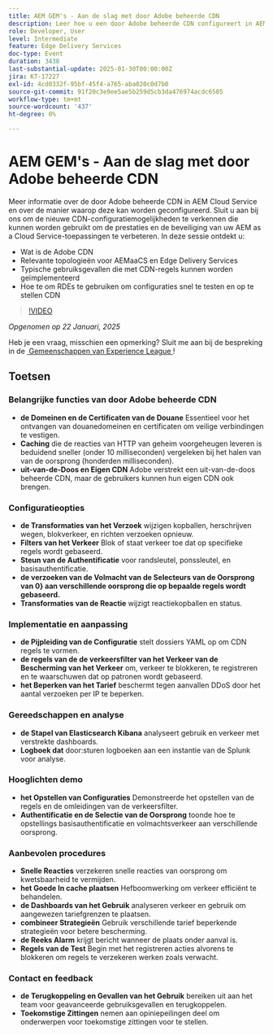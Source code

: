 ```yaml
---
title: AEM GEM's - Aan de slag met door Adobe beheerde CDN
description: Leer hoe u een door Adobe beheerde CDN configureert in AEM Cloud Service om de prestaties en beveiliging te verbeteren met nieuwe CDN-configuratiemogelijkheden.
role: Developer, User
level: Intermediate
feature: Edge Delivery Services
doc-type: Event
duration: 3438
last-substantial-update: 2025-01-30T00:00:00Z
jira: KT-17227
exl-id: 4cd0332f-95bf-45f4-a765-aba020c0d7b0
source-git-commit: 91f20c3e9ee5ae5b259d5cb3da476974acdc6585
workflow-type: tm+mt
source-wordcount: '437'
ht-degree: 0%

---
```


# AEM GEM&#39;s - Aan de slag met door Adobe beheerde CDN

Meer informatie over de door Adobe beheerde CDN in AEM Cloud Service en over de manier waarop deze kan worden geconfigureerd. Sluit u aan bij ons om de nieuwe CDN-configuratiemogelijkheden te verkennen die kunnen worden gebruikt om de prestaties en de beveiliging van uw AEM as a Cloud Service-toepassingen te verbeteren. In deze sessie ontdekt u:

* Wat is de Adobe CDN
* Relevante topologieën voor AEMaaCS en Edge Delivery Services
* Typische gebruiksgevallen die met CDN-regels kunnen worden geïmplementeerd
* Hoe te om RDEs te gebruiken om configuraties snel te testen en op te stellen CDN

>[!VIDEO](https://video.tv.adobe.com/v/3443168/?learn=on&enablevpops)

*Opgenomen op 22 Januari, 2025*

Heb je een vraag, misschien een opmerking?  Sluit me aan bij de bespreking in de [&#x200B; Gemeenschappen van Experience League &#x200B;](https://adobe.ly/4haufPK)!

## Toetsen

### Belangrijke functies van door Adobe beheerde CDN

* **de Domeinen en de Certificaten van de Douane** Essentieel voor het ontvangen van douanedomeinen en certificaten om veilige verbindingen te vestigen.
* **Caching** die de reacties van HTTP van geheim voorgeheugen leveren is beduidend sneller (onder 10 milliseconden) vergeleken bij het halen van van de oorsprong (honderden milliseconden).
* **uit-van-de-Doos en Eigen CDN** Adobe verstrekt een uit-van-de-doos beheerde CDN, maar de gebruikers kunnen hun eigen CDN ook brengen.

### Configuratieopties

* **de Transformaties van het Verzoek** wijzigen kopballen, herschrijven wegen, blokverkeer, en richten verzoeken opnieuw.
* **Filters van het Verkeer** Blok of staat verkeer toe dat op specifieke regels wordt gebaseerd.
* **Steun van de Authentificatie** voor randsleutel, ponssleutel, en basisauthentificatie.
* **de verzoeken van de Volmacht van de Selecteurs van de Oorsprong van 0&rbrace; aan verschillende oorsprong die op bepaalde regels wordt gebaseerd.**
* **Transformaties van de Reactie** wijzigt reactiekopballen en status.

### Implementatie en aanpassing

* **de Pijpleiding van de Configuratie** stelt dossiers YAML op om CDN regels te vormen.
* **de regels van de de verkeersfilter van het Verkeer van de Bescherming van het Verkeer** om, verkeer te blokkeren, te registreren en te waarschuwen dat op patronen wordt gebaseerd.
* **het Beperken van het Tarief** beschermt tegen aanvallen DDoS door het aantal verzoeken per IP te beperken.

### Gereedschappen en analyse

* **de Stapel van Elasticsearch Kibana** analyseert gebruik en verkeer met verstrekte dashboards.
* **Logboek dat** door:sturen logboeken aan een instantie van de Splunk voor analyse.

### Hooglichten demo

* **het Opstellen van Configuraties** Demonstreerde het opstellen van de regels en de omleidingen van de verkeersfilter.
* **Authentificatie en de Selectie van de Oorsprong** toonde hoe te opstellings basisauthentificatie en volmachtsverkeer aan verschillende oorsprong.

### Aanbevolen procedures

* **Snelle Reacties** verzekeren snelle reacties van oorsprong om kwetsbaarheid te vermijden.
* **het Goede In cache plaatsen** Hefboomwerking om verkeer efficiënt te behandelen.
* **de Dashboards van het Gebruik** analyseren verkeer en gebruik om aangewezen tariefgrenzen te plaatsen.
* **combineer Strategieën** Gebruik verschillende tarief beperkende strategieën voor betere bescherming.
* **de Reeks Alarm** krijgt bericht wanneer de plaats onder aanval is.
* **Regels van de Test** Begin met het registreren acties alvorens te blokkeren om regels te verzekeren werken zoals verwacht.

### Contact en feedback

* **de Terugkoppeling en Gevallen van het Gebruik** bereiken uit aan het team voor geavanceerde gebruiksgevallen en terugkoppelen.
* **Toekomstige Zittingen** nemen aan opiniepeilingen deel om onderwerpen voor toekomstige zittingen voor te stellen.
